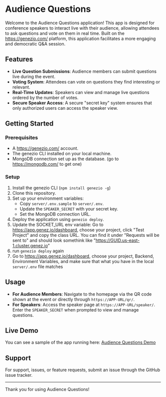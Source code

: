 # Audience Questions

Welcome to the Audience Questions application! This app is designed for conference speakers to interact live with their audience, allowing attendees to ask questions and vote on them in real time. Built on the https://genezio.com/ platform, this application facilitates a more engaging and democratic Q&A session.

## Features

- **Live Question Submissions**: Audience members can submit questions live during the event.
- **Voting System**: Attendees can vote on questions they find interesting or relevant.
- **Real-Time Updates**: Speakers can view and manage live questions ordered by the number of votes.
- **Secure Speaker Access**: A secure "secret key" system ensures that only authorized users can access the speaker view.

## Getting Started

### Prerequisites

- A https://genezio.com/ account.
- The genezio CLI installed on your local machine.
- MongoDB connection set up as the database. (go to https://mongodb.com/ to get one)

### Setup

1. Install the genezio CLI (`npm install genezio -g`)
2. Clone this repository.
3. Set up your environment variables:
   - Copy `server/.env.sample` to `server/.env`.
   - Update the `SPEAKER_SECRET` with your secret key.
   - Set the MongoDB connection URL.
4. Deploy the application using `genezio deploy`.
5. Update the SOCKET_URL env variable: Go to https://app.genez.io/dashboard, choose your project, click "Test Project" and copy the class URL. You can find it under "Requests will be sent to" and should look somethink like "https://GUID.us-east-1.cluster.genez.io"
6. run `genezio deploy` again
7. Go to https://app.genez.io/dashboard, choose your project, Backend, Environment Variables, and make sure that what you have in the local `server/.env` file matches

## Usage

- **For Audience Members**: Navigate to the homepage via the QR code shown at the event or directly through `https://APP-URL/qr/`.
- **For Speakers**: Access the speaker page at `https://APP-URL/speaker/`. Enter the `SPEAKER_SECRET` when prompted to view and manage questions.

## Live Demo

You can see a sample of the app running here: [Audience Questions Demo](https://apricot-devoted-cephalopod.app.genez.io/)

## Support

For support, issues, or feature requests, submit an issue through the GitHub issue tracker.

---

Thank you for using Audience Questions!
